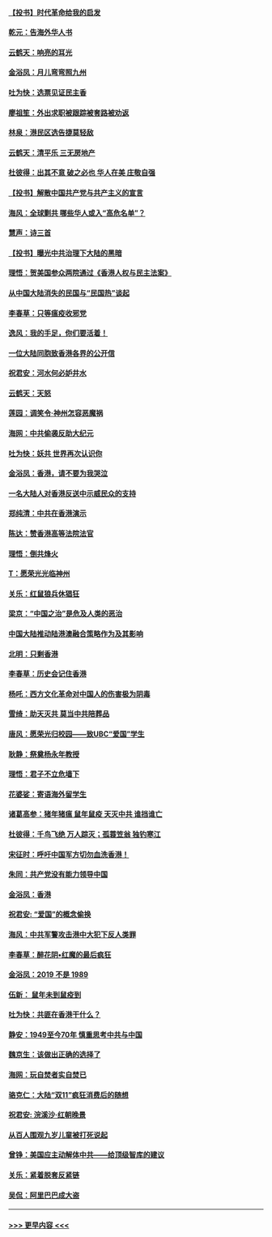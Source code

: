 #### [【投书】时代革命给我的启发](../pages/nsc993/n11684287.md?t=11280401) 
#### [乾元：告海外华人书](../pages/nsc993/n11684044.md?t=11280401) 
#### [云鹤天：响亮的耳光](../pages/nsc993/n11684254.md?t=11280401) 
#### [金浴凤：月儿弯弯照九州](../pages/nsc993/n11684231.md?t=11280401) 
#### [吐为快：选票见证民主香](../pages/nsc993/n11684206.md?t=11280401) 
#### [廖祖笙：外出求职被跟踪被套路被劝返](../pages/nsc993/n11683874.md?t=11280401) 
#### [林泉：港民区选告捷莫轻敌](../pages/nsc993/n11683930.md?t=11280401) 
#### [云鹤天：清平乐 三无房地产](../pages/nsc993/n11681521.md?t=11280401) 
#### [杜彼得：出其不意 破之必也 华人在美 庄敬自强](../pages/nsc993/n11679554.md?t=11280401) 
#### [【投书】解散中国共产党与共产主义的宣言](../pages/nsc993/n11679177.md?t=11280401) 
#### [海风：全球剿共 哪些华人或入“高危名单”？](../pages/nsc993/n11678617.md?t=11280401) 
#### [慧声：诗三首](../pages/nsc993/n11678848.md?t=11280401) 
#### [【投书】曝光中共治理下大陆的黑暗](../pages/nsc993/n11678674.md?t=11280401) 
#### [理悟：贺美国参众两院通过《香港人权与民主法案》](../pages/nsc993/n11678104.md?t=11280401) 
#### [从中国大陆消失的民国与“民国热”谈起](../pages/nsc993/n11678075.md?t=11280401) 
#### [李春草：只等瘟疫收邪党](../pages/nsc993/n11677308.md?t=11280401) 
#### [逸风：我的手足，你们要活着！](../pages/nsc993/n11676352.md?t=11280401) 
#### [一位大陆同胞致香港各界的公开信](../pages/nsc993/n11675761.md?t=11280401) 
#### [祝君安：河水何必妒井水](../pages/nsc993/n11675746.md?t=11280401) 
#### [云鹤天：天怒](../pages/nsc993/n11675718.md?t=11280401) 
#### [莲园：调笑令‧神州怎容恶魔祸](../pages/nsc993/n11675648.md?t=11280401) 
#### [海网：中共偷袭反助大纪元](../pages/nsc993/n11673515.md?t=11280401) 
#### [吐为快：妖共 世界再次认识你](../pages/nsc993/n11673506.md?t=11280401) 
#### [金浴凤：香港，请不要为我哭泣](../pages/nsc993/n11673248.md?t=11280401) 
#### [一名大陆人对香港反送中示威民众的支持](../pages/nsc993/n11672615.md?t=11280401) 
#### [郑纯清：中共在香港演示](../pages/nsc993/n11670539.md?t=11280401) 
#### [陈达：赞香港高等法院法官](../pages/nsc993/n11669542.md?t=11280401) 
#### [理悟：倒共烽火](../pages/nsc993/n11668844.md?t=11280401) 
#### [T：愿荣光光临神州](../pages/nsc993/n11668421.md?t=11280401) 
#### [关乐：红鼠狼兵休猖狂](../pages/nsc993/n11668378.md?t=11280401) 
#### [梁京：“中国之治”是危及人类的恶治](../pages/nsc993/n11668328.md?t=11280401) 
#### [中国大陆推动陆港澳融合策略作为及其影响](../pages/nsc993/n11668157.md?t=11280401) 
#### [北明：只剩香港](../pages/nsc993/n11668002.md?t=11280401) 
#### [李春草：历史会记住香港](../pages/nsc993/n11667927.md?t=11280401) 
#### [杨吒：西方文化革命对中国人的伤害极为阴毒](../pages/nsc993/n11664521.md?t=11280401) 
#### [雪绮：助天灭共 莫当中共陪葬品](../pages/nsc993/n11662650.md?t=11280401) 
#### [唐风：愿荣光归校园——致UBC“爱国”学生](../pages/nsc993/n11662194.md?t=11280401) 
#### [耿静：祭奠杨永年教授](../pages/nsc993/n11662514.md?t=11280401) 
#### [理悟：君子不立危墙下](../pages/nsc993/n11662172.md?t=11280401) 
#### [花婆娑：寄语海外留学生](../pages/nsc993/n11662121.md?t=11280401) 
#### [诸葛高参：猪年猪瘟 鼠年鼠疫 天灭中共 谁挡谁亡](../pages/nsc993/n11661980.md?t=11280401) 
#### [杜彼得：千鸟飞绝 万人踪灭；孤蓑笠翁 独钓寒江](../pages/nsc993/n11661170.md?t=11280401) 
#### [宋征时：呼吁中国军方切勿血洗香港！](../pages/nsc993/n11415318.md?t=11280401) 
#### [朱同：共产党没有能力领导中国](../pages/nsc993/n11660421.md?t=11280401) 
#### [金浴凤：香港](../pages/nsc993/n11660419.md?t=11280401) 
#### [祝君安: “爱国”的概念偷换](../pages/nsc993/n11659706.md?t=11280401) 
#### [海风：中共军警攻击港中大犯下反人类罪](../pages/nsc993/n11659632.md?t=11280401) 
#### [李春草：醉花阴•红魔的最后疯狂](../pages/nsc993/n11659287.md?t=11280401) 
#### [金浴凤：2019 不是 1989](../pages/nsc993/n11657663.md?t=11280401) 
#### [伍新： 鼠年未到鼠疫到](../pages/nsc993/n11655098.md?t=11280401) 
#### [吐为快：共匪在香港干什么？](../pages/nsc993/n11654891.md?t=11280401) 
#### [静安：1949至今70年 慎重思考中共与中国](../pages/nsc993/n11651244.md?t=11280401) 
#### [魏京生：该做出正确的选择了](../pages/nsc993/n11653084.md?t=11280401) 
#### [海网：玩自焚者实自焚已](../pages/nsc993/n11652423.md?t=11280401) 
#### [骆克仁：大陆“双11”疯狂消费后的随想](../pages/nsc993/n11652305.md?t=11280401) 
#### [祝君安: 浣溪沙·红朝晚景](../pages/nsc993/n11652258.md?t=11280401) 
#### [从百人围观九岁儿童被打死说起](../pages/nsc993/n11651030.md?t=11280401) 
#### [曾铮：美国应主动解体中共——给顶级智库的建议](../pages/nsc993/n11649888.md?t=11280401) 
#### [关乐：紧着脱套反紧链](../pages/nsc993/n11649069.md?t=11280401) 
#### [吴侃：阿里巴巴成大盗](../pages/nsc993/n11645523.md?t=11280401) 

----
#### [ >>> 更早内容 <<< ](../indexes/nsc993-earlier.md)
